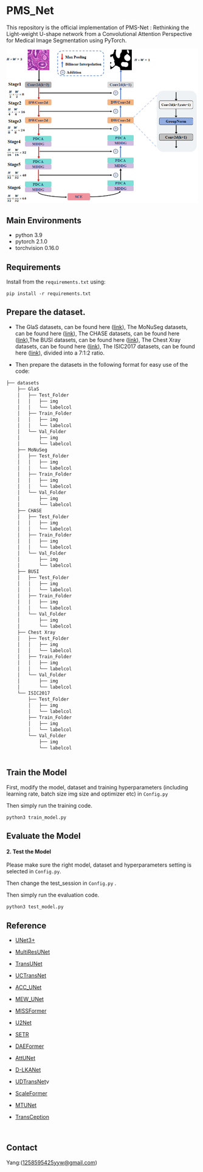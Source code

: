# PMS_Net

This repository is the official implementation of PMS-Net : Rethinking the Light-weight U-shape network from a Convolutional Attention Perspective for Medical Image Segmentation using PyTorch.

![PMS-Net](figure/model.jpg)



## Main Environments

- python 3.9
- pytorch 2.1.0
- torchvision 0.16.0



## Requirements

Install from the `requirements.txt` using:

```
pip install -r requirements.txt
```



## Prepare the dataset.

- The GlaS  datasets, can be found here ([link](https://academictorrents.com/details/208814dd113c2b0a242e74e832ccac28fcff74e5)), The MoNuSeg  datasets, can be found here ([link](https://monuseg.grand-challenge.org/Home/)), The CHASE datasets, can be found here ([link](https://link.zhihu.com/?target=https%3A//blogs.kingston.ac.uk/retinal/chasedb1/)),The BUSI datasets, can be found here ([link](https://scholar.cu.edu.eg/?q=afahmy/pages/dataset)), The Chest Xray datasets, can be found here ([link](https://www.kaggle.com/datasets/praveengovi/coronahack-chest-xraydataset)), The ISIC2017 datasets, can be found here ([link](https://challenge.isic-archive.com/data/#2017)), divided into a 7:1:2 ratio.


- Then prepare the datasets in the following format for easy use of the code:

```
├── datasets
    ├── GlaS
    │   ├── Test_Folder
    │   │   ├── img
    │   │   └── labelcol
    │   ├── Train_Folder
    │   │   ├── img
    │   │   └── labelcol
    │   └── Val_Folder
    │       ├── img
    │       └── labelcol
    ├── MoNuSeg
    │   ├── Test_Folder
    │   │   ├── img
    │   │   └── labelcol
    │   ├── Train_Folder
    │   │   ├── img
    │   │   └── labelcol
    │   └── Val_Folder
    │       ├── img
    │       └── labelcol
    ├── CHASE
    │   ├── Test_Folder
    │   │   ├── img
    │   │   └── labelcol
    │   ├── Train_Folder
    │   │   ├── img
    │   │   └── labelcol
    │   └── Val_Folder
    │       ├── img
    │       └── labelcol
    ├── BUSI
    │   ├── Test_Folder
    │   │   ├── img
    │   │   └── labelcol
    │   ├── Train_Folder
    │   │   ├── img
    │   │   └── labelcol
    │   └── Val_Folder
    │       ├── img
    │       └── labelcol
    ├── Chest Xray
    │   ├── Test_Folder
    │   │   ├── img
    │   │   └── labelcol
    │   ├── Train_Folder
    │   │   ├── img
    │   │   └── labelcol
    │   └── Val_Folder
    │       ├── img
    │       └── labelcol
    └── ISIC2017
        ├── Test_Folder
        │   ├── img
        │   └── labelcol
        ├── Train_Folder
        │   ├── img
        │   └── labelcol
        └── Val_Folder
            ├── img
            └── labelcol 
         
```



## Train the Model

First, modify the model, dataset and training hyperparameters (including learning rate, batch size img size and optimizer etc) in `Config.py`

Then simply run the training code.

```
python3 train_model.py
```



## Evaluate the Model

#### 2. Test the Model

Please make sure the right model, dataset and hyperparameters setting  is selected in `Config.py`. 

Then change the test_session in `Config.py` .

Then simply run the evaluation code.

```
python3 test_model.py
```



## Reference

- [UNet3+](https://github.com/ZJUGiveLab/UNet-Version)

- [MultiResUNet](https://github.com/makifozkanoglu/MultiResUNet-PyTorch)

- [TransUNet](https://github.com/Beckschen/TransUNet)

- [UCTransNet](https://github.com/McGregorWwww/UCTransNet)

- [ACC_UNet](https://github.com/qubvel/segmentation_models.pytorch)

- [MEW_UNet](https://github.com/JCruan519/MEW-UNet)

- [MISSFormer](https://github.com/ZhifangDeng/MISSFormer)

- [U2Net](https://github.com/NathanUA/U-2-Net)

- [SETR](https://github.com/fudan-zvg/SETR)

- [DAEFormer](https://github.com/xmindflow/DAEFormer)

- [AttUNet](https://github.com/ozan-oktay/Attention-Gated-Networks)

- [D-LKANet](https://github.com/xmindflow/deformableLKA)

- [UDTransNet]( https://github.com/McGregorWwww/UDTransNet)v

- [ScaleFormer](https://github.com/ZJUGiveLab/ScaleFormer)

- [MTUNet](https://github.com/Dootmaan/MT-UNet)

- [TransCeption](https://github.com/xmindflow/TransCeption)

  ​


## Contact

Yang:(1258595425yyw@gmail.com)
